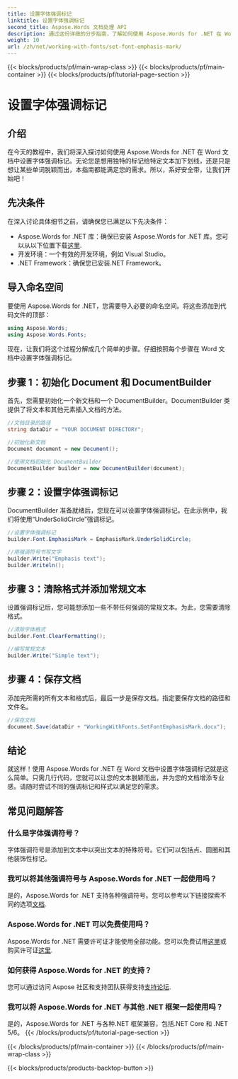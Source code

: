 ```yaml
---
title: 设置字体强调标记
linktitle: 设置字体强调标记
second_title: Aspose.Words 文档处理 API
description: 通过这份详细的分步指南，了解如何使用 Aspose.Words for .NET 在 Word 文档中设置字体强调标记。非常适合 .NET 开发人员。
weight: 10
url: /zh/net/working-with-fonts/set-font-emphasis-mark/
---
```


{{< blocks/products/pf/main-wrap-class >}}
{{< blocks/products/pf/main-container >}}
{{< blocks/products/pf/tutorial-page-section >}}

# 设置字体强调标记

## 介绍

在今天的教程中，我们将深入探讨如何使用 Aspose.Words for .NET 在 Word 文档中设置字体强调标记。无论您是想用独特的标记给特定文本加下划线，还是只是想让某些单词脱颖而出，本指南都能满足您的需求。所以，系好安全带，让我们开始吧！

## 先决条件

在深入讨论具体细节之前，请确保您已满足以下先决条件：

-  Aspose.Words for .NET 库：确保已安装 Aspose.Words for .NET 库。您可以从以下位置下载[这里](https://releases.aspose.com/words/net/).
- 开发环境：一个有效的开发环境，例如 Visual Studio。
- .NET Framework：确保您已安装.NET Framework。

## 导入命名空间

要使用 Aspose.Words for .NET，您需要导入必要的命名空间。将这些添加到代码文件的顶部：

```csharp
using Aspose.Words;
using Aspose.Words.Fonts;
```

现在，让我们将这个过程分解成几个简单的步骤。仔细按照每个步骤在 Word 文档中设置字体强调标记。

## 步骤 1：初始化 Document 和 DocumentBuilder

首先，您需要初始化一个新文档和一个 DocumentBuilder。DocumentBuilder 类提供了将文本和其他元素插入文档的方法。

```csharp
//文档目录的路径
string dataDir = "YOUR DOCUMENT DIRECTORY";

//初始化新文档
Document document = new Document();

//使用文档初始化 DocumentBuilder
DocumentBuilder builder = new DocumentBuilder(document);
```

## 步骤 2：设置字体强调标记

DocumentBuilder 准备就绪后，您现在可以设置字体强调标记。在此示例中，我们将使用“UnderSolidCircle”强调标记。

```csharp
//设置字体强调标记
builder.Font.EmphasisMark = EmphasisMark.UnderSolidCircle;

//用强调符号书写文字
builder.Write("Emphasis text");
builder.Writeln();
```

## 步骤 3：清除格式并添加常规文本

设置强调标记后，您可能想添加一些不带任何强调的常规文本。为此，您需要清除格式。

```csharp
//清除字体格式
builder.Font.ClearFormatting();

//编写常规文本
builder.Write("Simple text");
```

## 步骤 4：保存文档

添加完所需的所有文本和格式后，最后一步是保存文档。指定要保存文档的路径和文件名。

```csharp
//保存文档
document.Save(dataDir + "WorkingWithFonts.SetFontEmphasisMark.docx");
```

## 结论

就这样！使用 Aspose.Words for .NET 在 Word 文档中设置字体强调标记就是这么简单。只需几行代码，您就可以让您的文本脱颖而出，并为您的文档增添专业感。请随时尝试不同的强调标记和样式以满足您的需求。

## 常见问题解答

### 什么是字体强调符号？

字体强调符号是添加到文本中以突出文本的特殊符号。它们可以包括点、圆圈和其他装饰性标记。

### 我可以将其他强调符号与 Aspose.Words for .NET 一起使用吗？

是的，Aspose.Words for .NET 支持各种强调符号。您可以参考以下链接探索不同的选项[文档](https://reference.aspose.com/words/net/).

### Aspose.Words for .NET 可以免费使用吗？

Aspose.Words for .NET 需要许可证才能使用全部功能。您可以免费试用[这里](https://releases.aspose.com/)或购买许可证[这里](https://purchase.aspose.com/buy).

### 如何获得 Aspose.Words for .NET 的支持？

您可以通过访问 Aspose 社区和支持团队获得支持[支持论坛](https://forum.aspose.com/c/words/8).

### 我可以将 Aspose.Words for .NET 与其他 .NET 框架一起使用吗？

是的，Aspose.Words for .NET 与各种.NET 框架兼容，包括.NET Core 和 .NET 5/6。
{{< /blocks/products/pf/tutorial-page-section >}}

{{< /blocks/products/pf/main-container >}}
{{< /blocks/products/pf/main-wrap-class >}}

{{< blocks/products/products-backtop-button >}}
